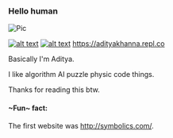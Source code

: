 ### Hello human

![Pic](https://media.discordapp.net/attachments/518455361808891904/749706944511738058/banner.png?width=1090&height=194)
<!-- Please don't remove this: Grab your social icons from https://github.com/carlsednaoui/gitsocial -->

<!-- display the social media buttons in your README -->

[![alt text][1.1]][1]
[![alt text][6.1]][6]
https://adityakhanna.repl.co


<!-- links to social media icons -->
<!-- no need to change these -->

<!-- icons with padding -->

[1.1]: http://i.imgur.com/tXSoThF.png (twitter icon with padding)
[6.1]: http://i.imgur.com/0o48UoR.png (github icon with padding)

<!-- icons without padding -->

[1.2]: http://i.imgur.com/wWzX9uB.png (twitter icon without padding)
[6.2]: http://i.imgur.com/9I6NRUm.png (github icon without padding)


<!-- links to your social media accounts -->
<!-- update these accordingly -->

[1]: http://www.twitter.com/adityakhannaadk
[6]: http://www.github.com/adityakhannaadk

<!-- Please don't remove this: Grab your social icons from https://github.com/carlsednaoui/gitsocial -->

Basically I'm Aditya. 

I like algorithm AI puzzle physic code things. 

Thanks for reading this  btw. 

#### ~Fun~ fact: 
The first website was http://symbolics.com/.


